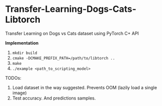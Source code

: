 # Transfer-Learning-Dogs-Cats-Libtorch

Transfer Learning on Dogs vs Cats dataset using PyTorch C+ API

**Implementation**

1. `mkdir build`
2. `cmake -DCMAKE_PREFIX_PATH=/path/to/libtorch ..`
3. `make`
4. `./example <path_to_scripting_model>`

TODOs:

1. Load dataset in the way suggested. Prevents OOM (lazily load a single image)
2. Test accuracy. And predictions samples.
